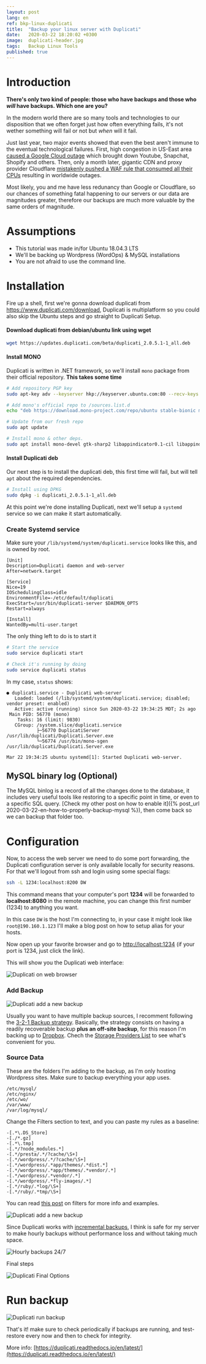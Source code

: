 ```yaml
---
layout: post
lang: en
ref: bkp-linux-duplicati
title:  "Backup your linux server with Duplicati"
date:   2020-03-22 18:20:02 +0300
image:  duplicati-header.jpg
tags:   Backup Linux Tools
published: true
---
```


# Introduction

**There's only two kind of people: those who have backups and those who _will_ have backups. Which one are you?**

In the modern world there are so many tools and technologies to our disposition that we often forget just how often everything fails, it's not wether something will fail or not but _when_ will it fail.

Just last year, two major events showed that even the best aren't immune to the eventual technological failures. First, high congestion in US-East area [caused a Google Cloud outage](https://www.theverge.com/2019/6/2/18649635/youtube-snapchat-down-outage) which brought down Youtube, Snapchat, Shopify and others. Then, only a month later, gigantic CDN and proxy provider Cloudflare [mistakenly pushed a WAF rule that consumed all their CPUs](https://blog.cloudflare.com/details-of-the-cloudflare-outage-on-july-2-2019/) resulting in worldwide outages. 

Most likely, you and me have less redunancy than Google or Cloudflare, so our chances of something fatal happening to our servers or our data are magnitudes greater, therefore our backups are much more valuable by the same orders of magnitude.

# Assumptions

* This tutorial was made in/for Ubuntu 18.04.3 LTS
* We'll be backing up Wordpress (WordOps) & MySQL installations
* You are not afraid to use the command line.

# Installation

Fire up a shell, first we're gonna download duplicati from https://www.duplicati.com/download, Duplicati is multiplatform so you could also skip the Ubuntu steps and go straight to Duplicati Setup.

#### Download duplicati from debian/ubuntu link using wget
```bash
wget https://updates.duplicati.com/beta/duplicati_2.0.5.1-1_all.deb
```

#### Install MONO
Duplicati is written in .NET framework, so we'll install `mono` package from their official repository. **This takes some time**

```bash
# Add repository PGP key
sudo apt-key adv --keyserver hkp://keyserver.ubuntu.com:80 --recv-keys 3FA7E0328081BFF6A14DA29AA6A19B38D3D831EF

# Add mono's official repo to /sources.list.d
echo "deb https://download.mono-project.com/repo/ubuntu stable-bionic main" | sudo tee /etc/apt/sources.list.d/mono-official-stable.list

# Update from our fresh repo
sudo apt update

# Install mono & other deps.
sudo apt install mono-devel gtk-sharp2 libappindicator0.1-cil libappindicator1 libdbusmenu-glib4 libdbusmenu-gtk4 libindicator7 libmono-2.0-1
```

#### Install Duplicati deb

Our next step is to install the duplicati deb, this first time will fail, but will tell `apt` about the required dependencies.

```bash
# Install using DPKG
sudo dpkg -i duplicati_2.0.5.1-1_all.deb
```

At this point we're done installing Duplicati, next we'll setup a `systemd` service so we can make it start automatically.

### Create Systemd service

Make sure your `/lib/systemd/system/duplicati.service` looks like this, and is owned by root.

```
[Unit]
Description=Duplicati daemon and web-server
After=network.target

[Service]
Nice=19
IOSchedulingClass=idle
EnvironmentFile=-/etc/default/duplicati
ExecStart=/usr/bin/duplicati-server $DAEMON_OPTS
Restart=always

[Install]
WantedBy=multi-user.target
```

The only thing left to do is to start it 

```bash
# Start the service
sudo service duplicati start

# Check it's running by doing 
sudo service duplicati status
```

In my case, `status` shows: 

```
● duplicati.service - Duplicati web-server
   Loaded: loaded (/lib/systemd/system/duplicati.service; disabled; vendor preset: enabled)
   Active: active (running) since Sun 2020-03-22 19:34:25 MDT; 2s ago
 Main PID: 56770 (mono)
    Tasks: 16 (limit: 9830)
   CGroup: /system.slice/duplicati.service
           ├─56770 DuplicatiServer /usr/lib/duplicati/Duplicati.Server.exe
           └─56774 /usr/bin/mono-sgen /usr/lib/duplicati/Duplicati.Server.exe
           
Mar 22 19:34:25 ubuntu systemd[1]: Started Duplicati web-server.
```

## MySQL binary log (Optional)

The MySQL binlog is a record of all the changes done to the database, it includes very useful tools like restoring to a specific point in time, or even to a specific SQL query. [Check my other post on how to enable it]({% post_url 2020-03-22-en-how-to-properly-backup-mysql %}), then come back so we can backup that folder too.

# Configuration

Now, to access the web server we need to do some port forwarding, the Duplicati configuration server is only available locally for security reasons. For that we'll logout from ssh and login using some special flags:

```bash
ssh -L 1234:localhost:8200 DW
```

This command means that your computer's port **1234** will be forwarded to **localhost:8080** in the remote machine, you can change this first number (1234) to anything you want.

In this case `DW` is the host I'm connecting to, in your case it might look like `root@190.160.1.123` I'll make a blog post on how to setup alias for your hosts.

Now open up your favorite browser and go to <a href="http://localhost:1234" target="_blank">http://localhost:1234</a> (if your port is 1234, just click the link).

This will show you the Duplicati web interface:

![Duplicati on web browser](/images/duplicati-config.png)

### Add Backup

![Duplicati add a new backup](/images/duplicati-add-backup.png)

Usually you want to have multiple backup sources, I recomment following the [3-2-1 Backup strategy](https://www.backblaze.com/blog/the-3-2-1-backup-strategy/). Basically, the strategy consists on having a readily recoverable backup **plus an off-site backup**, for this reason I'm backing up to [Dropbox](https://dropbox.com). Chech the [Storage Providers List](https://duplicati.readthedocs.io/en/stable/05-storage-providers/) to see what's convenient for you.

### Source Data

These are the folders I'm adding to the backup, as I'm only hosting Wordpress sites. Make sure to backup everything your app uses.

```
/etc/mysql/
/etc/nginx/
/etc/wo/
/var/www/
/var/log/mysql/
```

Change the Filters section to text, and you can paste my rules as a baseline:

```
-[.*\.DS_Store]
-[./*.gz]
-[.*\.tmp]
-[.*/?node_modules.*]
-[.*/presta/.*/?cache/\S+]
-[.*/wordpress/.*/?cache/\S+]
-[.*/wordpress/.*app/themes/.*dist.*]
-[.*/wordpress/.*app/themes/.*vendor/.*]
-[.*/wordpress/.*vendor/.*]
-[.*/wordpress/.*fly-images/.*]
-[.*/ruby/.*log/\S+]
-[.*/ruby/.*tmp/\S+]
```
You can read [this post](https://www.duplicati.com/articles/Filters/) on filters for more info and examples.

![Duplicati add a new backup](/images/duplicati-source-data.png)

Since Duplicati works with [incremental backups](https://en.wikipedia.org/wiki/Incremental_backup), I think is safe for my server to make hourly backups without performance loss and without taking much space.

![Hourly backups 24/7](/images/duplicati-schedule.png)

Final steps

![Duplicati Final Options](/images/duplicati-options.png)

# Run backup

![Duplicati run backup](/images/duplicati-start.png)

That's it! make sure to check periodically if backups are running, and test-restore every now and then to check for integrity. 

More info: [https://duplicati.readthedocs.io/en/latest/](https://duplicati.readthedocs.io/en/latest/)